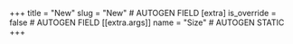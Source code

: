 +++
title = "New"
slug = "New" # AUTOGEN FIELD
[extra]
is_override = false # AUTOGEN FIELD
[[extra.args]]
name = "Size" # AUTOGEN STATIC
+++